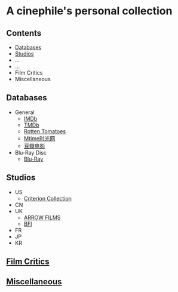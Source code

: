# A cinephile's personal collection

## Contents
- [Databases](https://github.com/stormstout01/movie-stuff/blob/master/README.md#databases)
- [Studios](https://github.com/stormstout01/movie-stuff/blob/master/README.md#studios)
- ...
- ...
- Film Critics
- Miscellaneous

## Databases
- General
  - [IMDb](https://www.imdb.com/)
  - [TMDb](https://www.themoviedb.org/)
  - [Rotten Tomatoes](https://www.rottentomatoes.com/)
  - [Mtime时光网](http://www.mtime.com/)
  - [豆瓣电影](https://movie.douban.com/)
- Blu-Ray Disc
  - [Blu-Ray](https://www.blu-ray.com/)

## Studios
- US
  - [Criterion Collection](https://www.criterion.com/)
- CN
- UK
  - [ARROW FILMS](https://arrowfilms.com/)
  - [BFI](https://www.bfi.org.uk/)
- FR
- JP
- KR

## [Film Critics](https://github.com/stormstout01/movie-stuff/blob/master/README.md#film-critics)

## [Miscellaneous](https://github.com/stormstout01/movie-stuff/blob/master/README.md#miscellaneous)
